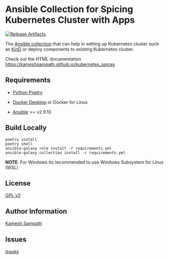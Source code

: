# Ansible Collection for Spicing Kubernetes Cluster with Apps

[![Release Artifacts](https://github.com/kameshsampath/kubernetes_spices/actions/workflows/release.yml/badge.svg)](https://github.com/kameshsampath/kubernetes_spices/actions/workflows/release.yml)

The [Ansible collection](https://docs.ansible.com/ansible/latest/user_guide/collections_using.html) that can help in setting up Kubernetes cluster such as [KinD](https://kind.sigs.k8s.io) or deploy components to existing Kubernetes cluster.

Check out the HTML documentation https://kameshsampath.github.io/kubernetes_spices

## Requirements

* [Python Poetry](https://python-poetry.org/)

* [Docker Desktop](https://www.docker.com/products/docker-desktop) or Docker for Linux

* [Ansible](https://ansible.com) >= v2.9.10

## Build Locally 

```shell
poetry install
poetry shell
ansible-galaxy role install -r requirements.yml
ansible-galaxy collection install -r requirements.yml
```

__NOTE__: For Windows its recommended to use Windows Subsystem for Linux (WSL)

## License

[GPL v3](https://github.com/kameshsampath/kameshsampath.kubernetes_spices/tree/master/LICENSE)

## Author Information

[Kamesh Sampath](mailto:kamesh.sampath@hotmail.com)

## Issues

[Issues](https://github.com/kameshsampath/kameshsampath.kubernetes_spices/issues)
